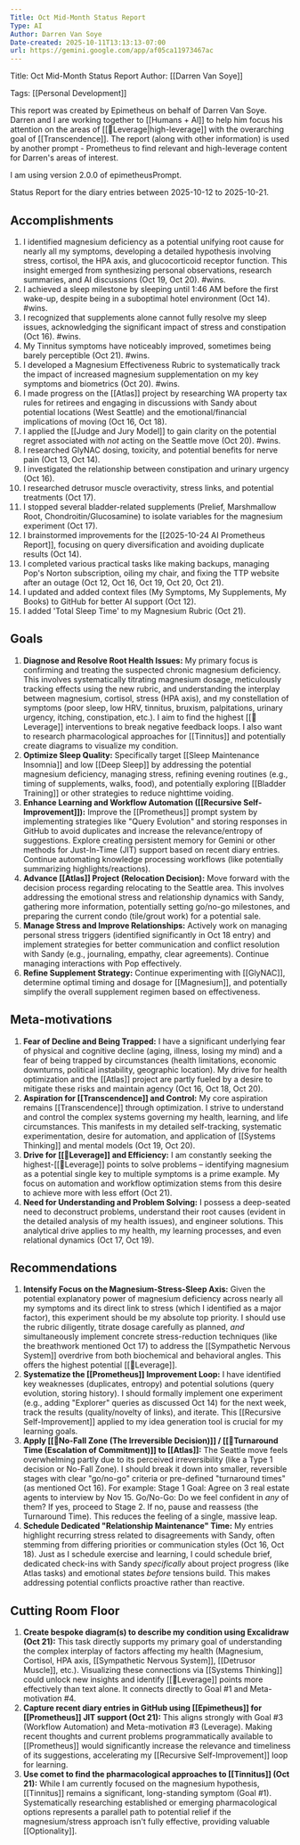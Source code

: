 ```yaml
---
Title: Oct Mid-Month Status Report
Type: AI
Author: Darren Van Soye
Date-created: 2025-10-11T13:13:13-07:00
url: https://gemini.google.com/app/af05ca11973467ac
---
```

Title: Oct Mid-Month Status Report
Author: [[Darren Van Soye]]


Tags: [[Personal Development]]

This report was created by Epimetheus on behalf of Darren Van Soye. Darren and I are working together to [[Humans + Al]] to help him focus his attention on the areas of [[🧩Leverage|high-leverage]] with the overarching goal of [[Transcendence]]. The report (along with other information) is used by another prompt - Prometheus to find relevant and high-leverage content for Darren's areas of interest.

I am using version 2.0.0 of epimetheusPrompt.

Status Report for the diary entries between 2025-10-12 to 2025-10-21.

## Accomplishments

1. I identified magnesium deficiency as a potential unifying root cause for nearly all my symptoms, developing a detailed hypothesis involving stress, cortisol, the HPA axis, and glucocorticoid receptor function. This insight emerged from synthesizing personal observations, research summaries, and AI discussions (Oct 19, Oct 20). #wins.
2. I achieved a sleep milestone by sleeping until 1:46 AM before the first wake-up, despite being in a suboptimal hotel environment (Oct 14). #wins.
3. I recognized that supplements alone cannot fully resolve my sleep issues, acknowledging the significant impact of stress and constipation (Oct 16). #wins.
4. My Tinnitus symptoms have noticeably improved, sometimes being barely perceptible (Oct 21). #wins.
5. I developed a Magnesium Effectiveness Rubric to systematically track the impact of increased magnesium supplementation on my key symptoms and biometrics (Oct 20). #wins.
6. I made progress on the [[Atlas]] project by researching WA property tax rules for retirees and engaging in discussions with Sandy about potential locations (West Seattle) and the emotional/financial implications of moving (Oct 16, Oct 18).
7. I applied the [[Judge and Jury Model]] to gain clarity on the potential regret associated with *not* acting on the Seattle move (Oct 20). #wins.
8. I researched GlyNAC dosing, toxicity, and potential benefits for nerve pain (Oct 13, Oct 14).
9. I investigated the relationship between constipation and urinary urgency (Oct 16).
10. I researched detrusor muscle overactivity, stress links, and potential treatments (Oct 17).
11. I stopped several bladder-related supplements (Prelief, Marshmallow Root, Chondroitin/Glucosamine) to isolate variables for the magnesium experiment (Oct 17).
12. I brainstormed improvements for the [[2025-10-24 AI Prometheus Report]], focusing on query diversification and avoiding duplicate results (Oct 14).
13. I completed various practical tasks like making backups, managing Pop's Norton subscription, oiling my chair, and fixing the TTP website after an outage (Oct 12, Oct 16, Oct 19, Oct 20, Oct 21).
14. I updated and added context files (My Symptoms, My Supplements, My Books) to GitHub for better AI support (Oct 12).
15. I added 'Total Sleep Time' to my Magnesium Rubric (Oct 21).

## Goals

1. **Diagnose and Resolve Root Health Issues:** My primary focus is confirming and treating the suspected chronic magnesium deficiency. This involves systematically titrating magnesium dosage, meticulously tracking effects using the new rubric, and understanding the interplay between magnesium, cortisol, stress (HPA axis), and my constellation of symptoms (poor sleep, low HRV, tinnitus, bruxism, palpitations, urinary urgency, itching, constipation, etc.). I aim to find the highest [[🧩Leverage]] interventions to break negative feedback loops. I also want to research pharmacological approaches for [[Tinnitus]] and potentially create diagrams to visualize my condition.
2. **Optimize Sleep Quality:** Specifically target [[Sleep Maintenance Insomnia]] and low [[Deep Sleep]] by addressing the potential magnesium deficiency, managing stress, refining evening routines (e.g., timing of supplements, walks, food), and potentially exploring [[Bladder Training]] or other strategies to reduce nighttime voiding.
3. **Enhance Learning and Workflow Automation ([[Recursive Self-Improvement]]):** Improve the [[Prometheus]] prompt system by implementing strategies like "Query Evolution" and storing responses in GitHub to avoid duplicates and increase the relevance/entropy of suggestions. Explore creating persistent memory for Gemini or other methods for Just-In-Time (JIT) support based on recent diary entries. Continue automating knowledge processing workflows (like potentially summarizing highlights/reactions).
4. **Advance [[Atlas]] Project (Relocation Decision):** Move forward with the decision process regarding relocating to the Seattle area. This involves addressing the emotional stress and relationship dynamics with Sandy, gathering more information, potentially setting go/no-go milestones, and preparing the current condo (tile/grout work) for a potential sale.
5. **Manage Stress and Improve Relationships:** Actively work on managing personal stress triggers (identified significantly in Oct 18 entry) and implement strategies for better communication and conflict resolution with Sandy (e.g., journaling, empathy, clear agreements). Continue managing interactions with Pop effectively.
6. **Refine Supplement Strategy:** Continue experimenting with [[GlyNAC]], determine optimal timing and dosage for [[Magnesium]], and potentially simplify the overall supplement regimen based on effectiveness.

## Meta-motivations

1. **Fear of Decline and Being Trapped:** I have a significant underlying fear of physical and cognitive decline (aging, illness, losing my mind) and a fear of being trapped by circumstances (health limitations, economic downturns, political instability, geographic location). My drive for health optimization and the [[Atlas]] project are partly fueled by a desire to mitigate these risks and maintain agency (Oct 16, Oct 18, Oct 20).
2. **Aspiration for [[Transcendence]] and Control:** My core aspiration remains [[Transcendence]] through optimization. I strive to understand and control the complex systems governing my health, learning, and life circumstances. This manifests in my detailed self-tracking, systematic experimentation, desire for automation, and application of [[Systems Thinking]] and mental models (Oct 19, Oct 20).
3. **Drive for [[🧩Leverage]] and Efficiency:** I am constantly seeking the highest-[[🧩Leverage]] points to solve problems – identifying magnesium as a potential single key to multiple symptoms is a prime example. My focus on automation and workflow optimization stems from this desire to achieve more with less effort (Oct 21).
4. **Need for Understanding and Problem Solving:** I possess a deep-seated need to deconstruct problems, understand their root causes (evident in the detailed analysis of my health issues), and engineer solutions. This analytical drive applies to my health, my learning processes, and even relational dynamics (Oct 17, Oct 19).

## Recommendations

1. **Intensify Focus on the Magnesium-Stress-Sleep Axis:** Given the potential explanatory power of magnesium deficiency across nearly all my symptoms and its direct link to stress (which I identified as a major factor), this experiment should be my absolute top priority. I should use the rubric diligently, titrate dosage carefully as planned, *and* simultaneously implement concrete stress-reduction techniques (like the breathwork mentioned Oct 17) to address the [[Sympathetic Nervous System]] overdrive from both biochemical and behavioral angles. This offers the highest potential [[🧩Leverage]].
2. **Systematize the [[Prometheus]] Improvement Loop:** I have identified key weaknesses (duplicates, entropy) and potential solutions (query evolution, storing history). I should formally implement one experiment (e.g., adding "Explorer" queries as discussed Oct 14) for the next week, track the results (quality/novelty of links), and iterate. This [[Recursive Self-Improvement]] applied to my idea generation tool is crucial for my learning goals.
3. **Apply [[🧩No-Fall Zone (The Irreversible Decision)]] / [[🧩Turnaround Time (Escalation of Commitment)]] to [[Atlas]]:** The Seattle move feels overwhelming partly due to its perceived irreversibility (like a Type 1 decision or No-Fall Zone). I should break it down into smaller, reversible stages with clear "go/no-go" criteria or pre-defined "turnaround times" (as mentioned Oct 16). For example: Stage 1 Goal: Agree on 3 real estate agents to interview by Nov 15. Go/No-Go: Do we feel confident in *any* of them? If yes, proceed to Stage 2. If no, pause and reassess (the Turnaround Time). This reduces the feeling of a single, massive leap.
4. **Schedule Dedicated "Relationship Maintenance" Time:** My entries highlight recurring stress related to disagreements with Sandy, often stemming from differing priorities or communication styles (Oct 16, Oct 18). Just as I schedule exercise and learning, I could schedule brief, dedicated check-ins with Sandy *specifically* about project progress (like Atlas tasks) and emotional states *before* tensions build. This makes addressing potential conflicts proactive rather than reactive.

## Cutting Room Floor

1. **Create bespoke diagram(s) to describe my condition using Excalidraw (Oct 21):** This task directly supports my primary goal of understanding the complex interplay of factors affecting my health (Magnesium, Cortisol, HPA axis, [[Sympathetic Nervous System]], [[Detrusor Muscle]], etc.). Visualizing these connections via [[Systems Thinking]] could unlock new insights and identify [[🧩Leverage]] points more effectively than text alone. It connects directly to Goal #1 and Meta-motivation #4.
2. **Capture recent diary entries in GitHub using [[Epimetheus]] for [[Prometheus]] JIT support (Oct 21):** This aligns strongly with Goal #3 (Workflow Automation) and Meta-motivation #3 (Leverage). Making recent thoughts and current problems programmatically available to [[Prometheus]] would significantly increase the relevance and timeliness of its suggestions, accelerating my [[Recursive Self-Improvement]] loop for learning.
3. **Use comet to find the pharmacological approaches to [[Tinnitus]] (Oct 21):** While I am currently focused on the magnesium hypothesis, [[Tinnitus]] remains a significant, long-standing symptom (Goal #1). Systematically researching established or emerging pharmacological options represents a parallel path to potential relief if the magnesium/stress approach isn't fully effective, providing valuable [[Optionality]].

